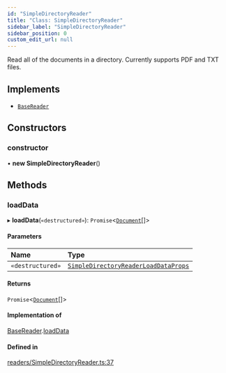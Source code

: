 ```yaml
---
id: "SimpleDirectoryReader"
title: "Class: SimpleDirectoryReader"
sidebar_label: "SimpleDirectoryReader"
sidebar_position: 0
custom_edit_url: null
---
```


Read all of the documents in a directory. Currently supports PDF and TXT files.

## Implements

- [`BaseReader`](../interfaces/BaseReader.md)

## Constructors

### constructor

• **new SimpleDirectoryReader**()

## Methods

### loadData

▸ **loadData**(`«destructured»`): `Promise`<[`Document`](Document.md)[]\>

#### Parameters

| Name | Type |
| :------ | :------ |
| `«destructured»` | [`SimpleDirectoryReaderLoadDataProps`](../modules.md#simpledirectoryreaderloaddataprops) |

#### Returns

`Promise`<[`Document`](Document.md)[]\>

#### Implementation of

[BaseReader](../interfaces/BaseReader.md).[loadData](../interfaces/BaseReader.md#loaddata)

#### Defined in

[readers/SimpleDirectoryReader.ts:37](https://github.com/run-llama/LlamaIndexTS/blob/68bdaaa/packages/core/src/readers/SimpleDirectoryReader.ts#L37)
